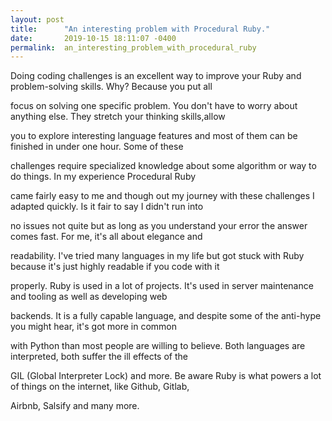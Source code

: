 ```yaml
---
layout: post
title:      "An interesting problem with Procedural Ruby."
date:       2019-10-15 18:11:07 -0400
permalink:  an_interesting_problem_with_procedural_ruby
---
```




Doing coding challenges is an excellent way to improve your Ruby and problem-solving skills. Why? Because you put  all 

focus on solving one specific problem. You don't have to worry about anything else. They stretch your thinking skills,allow 

you to explore interesting language features and most of them can be finished in under one hour. Some of these 

challenges require specialized knowledge about some algorithm or way to do things. In my experience Procedural Ruby 

came fairly easy to me and though out my journey with these challenges I adapted quickly. Is it fair to say I didn't run into 

no issues not quite but as long as you understand your error the answer comes fast. For me, it's all about elegance and 

readability. I've tried many languages in my life but got stuck with Ruby because it's just highly readable if you code with it

properly. Ruby is used in a lot of projects. It's used in server maintenance and tooling as well as developing web 

backends. It is a fully capable language, and despite some of the anti-hype you might hear, it's got more in common

with Python than most people are willing to believe. Both languages are interpreted, both suffer the ill effects of the

GIL (Global Interpreter Lock) and more. Be aware Ruby is what powers a lot of things on the internet, like Github, Gitlab,

Airbnb, Salsify and many more.






